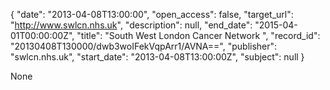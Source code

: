 {
  "date": "2013-04-08T13:00:00", 
  "open_access": false, 
  "target_url": "http://www.swlcn.nhs.uk", 
  "description": null, 
  "end_date": "2015-04-01T00:00:00Z", 
  "title": "South West London Cancer Network ", 
  "record_id": "20130408T130000/dwb3woIFekVqpArr1/AVNA==", 
  "publisher": "swlcn.nhs.uk", 
  "start_date": "2013-04-08T13:00:00Z", 
  "subject": null
}

None